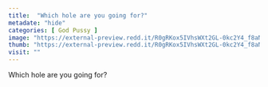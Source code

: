 ```yaml
---
title:  "Which hole are you going for?"
metadate: "hide"
categories: [ God Pussy ]
image: "https://external-preview.redd.it/R0gRKox5IVhsWXt2GL-0kc2Y4_f8aNCpA20ZTdC26dM.jpg?auto=webp&s=445f70c55698387339aad81e11e4c18ece4bd6e7"
thumb: "https://external-preview.redd.it/R0gRKox5IVhsWXt2GL-0kc2Y4_f8aNCpA20ZTdC26dM.jpg?width=320&crop=smart&auto=webp&s=2f60617f947fd6db272920c46ae00494925715fb"
visit: ""
---
```

Which hole are you going for?
